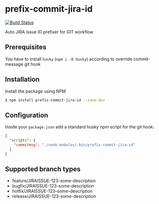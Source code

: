 prefix-commit-jira-id
=====================

[![Build Status](https://travis-ci.org/dmitry-mashkov/prefix-commit-jira-id.svg?branch=master)](https://travis-ci.org/dmitry-mashkov/prefix-commit-jira-id)

Auto JIRA issue ID prefixer for GIT workflow

## Prerequisites

You have to install `husky` (`npm i -D husky`) according to override commit-message git hook 

## Installation

Install the package using NPM

```sh
$ npm install prefix-commit-jira-id --save-dev
```

## Configuration

Inside your `package.json` add a standard husky npm script for the git hook:

```json
{
  "scripts": {
    "commitmsg": "./node_modules/.bin/prefix-commit-jira-id"
  }
}
```

## Supported branch types
* feature/JIRAISSUE-123-some-description
* bugfix/JIRAISSUE-123-some-description
* hotfix/JIRAISSUE-123-some-description
* release/JIRAISSUE-123-some-description